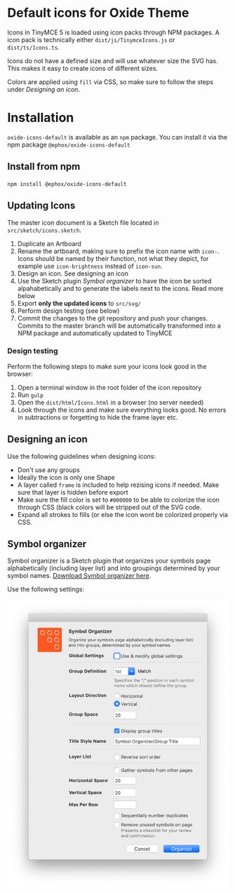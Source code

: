 # Default icons for Oxide Theme

Icons in TinyMCE 5 is loaded using icon packs through NPM packages. A icon pack is technically either `dist/js/TinymceIcons.js` or `dist/ts/Icons.ts`.

Icons do not have a defined size and will use whatever size the SVG has. This makes it easy to create icons of different sizes.

Colors are applied using `fill` via CSS, so make sure to follow the steps under _Designing an icon_.

# Installation
`oxide-icons-default` is available as an `npm` package.  You can install it via the npm package `@ephox/oxide-icons-default`

## Install from npm
`npm install @ephox/oxide-icons-default`

## Updating Icons

The master icon document is a Sketch file located in `src/sketch/icons.sketch`.

1. Duplicate an Artboard
2. Rename the artboard, making sure to prefix the icon name with `icon-`. Icons should be named by their function, not what they depict, for example use `icon-brightness` instead of `icon-sun`.
3. Design an icon. See designing an icon
4. Use the Sketch plugin _Symbol organizer_ to have the icon be sorted alpahabetically and to generate the labels next to the icons. Read more below
5. Export **only the updated icons**  to `src/svg/`
6. Perform design testing (see below)
7. Commit the changes to the git repository and push your changes. Commits to the master branch will be automatically transformed into a NPM package and automatically updated to TinyMCE

### Design testing

Perform the following steps to make sure your icons look good in the browser:

1. Open a terminal window in the root folder of the icon repository
2. Run `gulp`
3. Open the `dist/html/Icons.html` in a browser (no server needed)
4. Look through the icons and make sure everything looks good. No errors in subtractions or forgetting to hide the frame layer etc.

## Designing an icon

Use the following guidelines when designing icons:

* Don't use any groups
* Ideally the icon is only one Shape
* A layer called `frame` is included to help rezising icons if needed. Make sure that layer is hidden before export
* Make sure the fill color is set to `#000000` to be able to colorize the icon through CSS (black colors will be stripped out of the SVG code.
* Expand all strokes to fills (or else the icon wont be colorized properly via CSS.

## Symbol organizer

Symbol organizer is a Sketch plugin that organizes your symbols page alphabetically (including layer list) and into groupings determined by your symbol names.  [Download Symbol organizer here](https://github.com/sonburn/symbol-organizer).

Use the following settings:

![symbol-organizer settings](src/readme-assets/symbol-organizer.png)